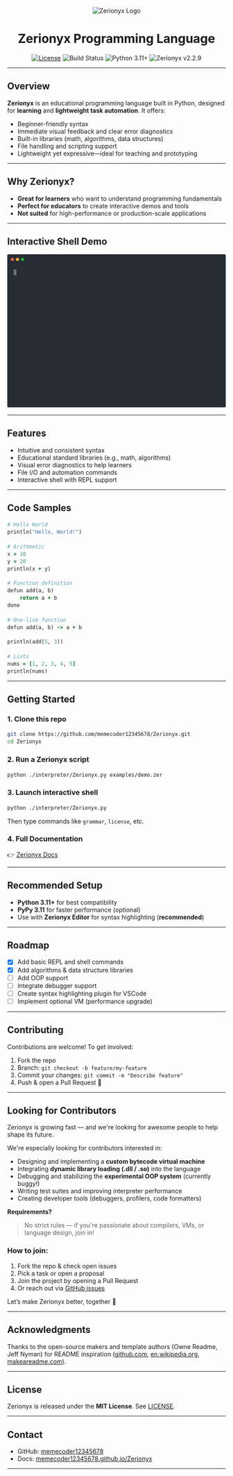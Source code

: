 <p align="center">
  <img src="docs/favicon.ico" alt="Zerionyx Logo" width="150" />
  <h1 align="center">Zerionyx Programming Language</h1>
  <p align="center">
    <a href="LICENSE"><img src="https://img.shields.io/badge/license-MIT-00ffcc?style=for-the-badge&logo=Open%20Source%20Initiative" alt="License" /></a>
    <img src="https://img.shields.io/badge/build-passing-00ffcc?style=for-the-badge&logo=githubactions" alt="Build Status" />
    <img src="https://img.shields.io/badge/python-3.11%2B-00ffcc?style=for-the-badge&logo=python" alt="Python 3.11+" />
    <img src="https://img.shields.io/badge/Zerionyx-v2.2.9-00ffcc?style=for-the-badge&logo=lightning" alt="Zerionyx v2.2.9" />
  </p>
</p>

---

## Overview

**Zerionyx** is an educational programming language built in Python, designed for **learning** and **lightweight task automation**. It offers:

* Beginner-friendly syntax
* Immediate visual feedback and clear error diagnostics
* Built-in libraries (math, algorithms, data structures)
* File handling and scripting support
* Lightweight yet expressive—ideal for teaching and prototyping

---

## Why Zerionyx?

* **Great for learners** who want to understand programming fundamentals
* **Perfect for educators** to create interactive demos and tools
* **Not suited** for high-performance or production-scale applications

---

## Interactive Shell Demo

<p align="center">
  <img src="demo.svg" alt="Zerionyx Interactive Shell Demo" />
</p>

---

## Features

* Intuitive and consistent syntax
* Educational standard libraries (e.g., math, algorithms)
* Visual error diagnostics to help learners
* File I/O and automation commands
* Interactive shell with REPL support

---

## Code Samples

```ruby
# Hello World
println("Hello, World!")

# Arithmetic
x = 10
y = 20
println(x + y)

# Function definition
defun add(a, b)
    return a + b
done

# One-line function
defun add(a, b) -> a + b

println(add(5, 3))

# Lists
nums = [1, 2, 3, 4, 5]
println(nums)
```

---

## Getting Started

### 1. Clone this repo

```bash
git clone https://github.com/memecoder12345678/Zerionyx.git
cd Zerionyx
```

### 2. Run a Zerionyx script

```bash
python ./interpreter/Zerionyx.py examples/demo.zer
```

### 3. Launch interactive shell

```bash
python ./interpreter/Zerionyx.py
```

Then type commands like `grammar`, `license`, etc.

### 4. Full Documentation

👉 [Zerionyx Docs](https://memecoder12345678.github.io/Zerionyx/docs.html)

---

## Recommended Setup

* **Python 3.11+** for best compatibility
* **PyPy 3.11** for faster performance (optional)
* Use with **Zerionyx Editor** for syntax highlighting (**recommended**)

---

## Roadmap

* [x] Add basic REPL and shell commands
* [x] Add algorithms & data structure libraries
* [ ] Add OOP support  
* [ ] Integrate debugger support
* [ ] Create syntax highlighting plugin for VSCode
* [ ] Implement optional VM (performance upgrade)

---

## Contributing

Contributions are welcome! To get involved:

1. Fork the repo
2. Branch: `git checkout -b feature/my-feature`
3. Commit your changes: `git commit -m "Describe feature"`
4. Push & open a Pull Request 🎉

---

## Looking for Contributors

Zerionyx is growing fast — and we're looking for awesome people to help shape its future.

We're especially looking for contributors interested in: 

- Designing and implementing a **custom bytecode virtual machine**  
- Integrating **dynamic library loading (.dll / .so)** into the language  
- Debugging and stabilizing the **experimental OOP system** (currently buggy!)  
- Writing test suites and improving interpreter performance  
- Creating developer tools (debuggers, profilers, code formatters)  

**Requirements?**  

> No strict rules — if you're passionate about compilers, VMs, or language design, join in!

### How to join:

1. Fork the repo & check open issues  
2. Pick a task or open a proposal  
3. Join the project by opening a Pull Request  
4. Or reach out via [GitHub issues](https://github.com/memecoder12345678/Zerionyx/issues)

Let’s make Zerionyx better, together 💚

---

## Acknowledgments

Thanks to the open-source makers and template authors (Owne Readme, Jeff Nyman) for README inspiration ([github.com][2], [en.wikipedia.org][1], [makeareadme.com][3]).

---

## License

Zerionyx is released under the **MIT License**. See [LICENSE](LICENSE).

---

## Contact

* GitHub: [memecoder12345678](https://github.com/memecoder12345678)
* Docs: [memecoder12345678.github.io/Zerionyx](https://memecoder12345678.github.io/Zerionyx)

---
[1]: https://en.wikipedia.org/wiki/README?utm_source=chatgpt.com "README"
[2]: https://github.com/jehna/readme-best-practices?utm_source=chatgpt.com "Best practices for writing a README for your open source project - GitHub"
[3]: https://www.makeareadme.com/?utm_source=chatgpt.com "Make a README"
